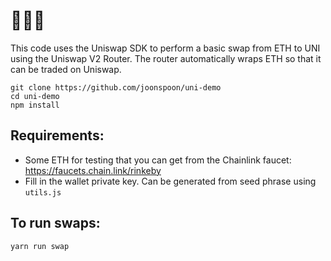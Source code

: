 # 🦄🦄🦄 
This code uses the Uniswap SDK to perform a basic swap from ETH to UNI using the Uniswap V2 Router.
The router automatically wraps ETH so that it can be traded on Uniswap.

```
git clone https://github.com/joonspoon/uni-demo
cd uni-demo
npm install
```

## Requirements:
* Some ETH for testing that you can get from the Chainlink faucet: https://faucets.chain.link/rinkeby
* Fill in the wallet private key. Can be generated from seed phrase using `utils.js`

## To run swaps:
```
yarn run swap
```
